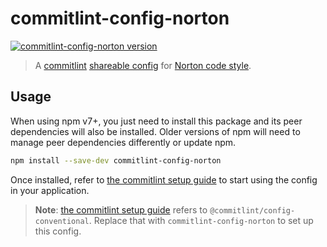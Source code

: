 # commitlint-config-norton

[![commitlint-config-norton version](https://img.shields.io/npm/v/commitlint-config-norton)](https://www.npmjs.com/package/commitlint-config-norton)

> A [commitlint](https://commitlint.js.org) [shareable config](https://commitlint.io/docs/en/configuration.html#sharing-configurations) for [Norton code style](https://gitlab.com/wwnorton/style).

## Usage

When using npm v7+, you just need to install this package and its peer dependencies will also be installed.
Older versions of npm will need to manage peer dependencies differently or update npm.

```sh
npm install --save-dev commitlint-config-norton
```

Once installed, refer to [the commitlint setup guide](https://commitlint.js.org/#/guides-local-setup) to start using the config in your application.

> **Note**: [the commitlint setup guide](https://commitlint.js.org/#/guides-local-setup) refers to `@commitlint/config-conventional`. Replace that with `commitlint-config-norton` to set up this config.
